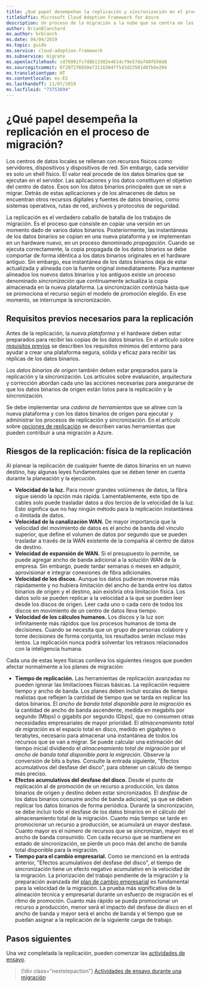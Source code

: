 ```yaml
---
title: ¿Qué papel desempeñan la replicación y sincronización en el proceso de migración?
titleSuffix: Microsoft Cloud Adoption Framework for Azure
description: Un proceso de la migración a la nube que se centra en las tareas de migración de cargas de trabajo.
author: BrianBlanchard
ms.author: brblanch
ms.date: 04/04/2019
ms.topic: guide
ms.service: cloud-adoption-framework
ms.subservice: migrate
ms.openlocfilehash: cd76991fc7d8b13302e4614cf9e57da740f650d8
ms.sourcegitcommit: 6f287276650e731163047f543d23581d8fb6e204
ms.translationtype: HT
ms.contentlocale: es-ES
ms.lasthandoff: 11/07/2019
ms.locfileid: "73753694"
---
```

<!-- markdownlint-disable MD026 -->

# <a name="what-role-does-replication-play-in-the-migration-process"></a>¿Qué papel desempeña la replicación en el proceso de migración?

Los centros de datos locales se rellenan con recursos físicos como servidores, dispositivos y dispositivos de red. Sin embargo, cada servidor es solo un shell físico. El valor real procede de los datos binarios que se ejecutan en el servidor. Las aplicaciones y los datos constituyen el objetivo del centro de datos. Esos son los datos binarios principales que se van a migrar. Detrás de estas aplicaciones y de los almacenes de datos se encuentran otros recursos digitales y fuentes de datos binarios, como sistemas operativos, rutas de red, archivos y protocolos de seguridad.

La replicación es el verdadero caballo de batalla de los trabajos de migración. Es el proceso que consiste en copiar una versión en un momento dado de varios datos binarios. Posteriormente, las instantáneas de los datos binarios se copian en una nueva plataforma y se implementan en un hardware nuevo, en un proceso denominado *propagación*. Cuando se ejecuta correctamente, la copia propagada de los datos binarios se debe comportar de forma idéntica a los datos binarios originales en el hardware antiguo. Sin embargo, esa instantánea de los datos binarios deja de estar actualizada y alineada con la fuente original inmediatamente. Para mantener alineados los nuevos datos binarios y los antiguos existe un proceso denominado *sincronización* que continuamente actualiza la copia almacenada en la nueva plataforma. La sincronización continúa hasta que se promociona el recurso según el modelo de promoción elegido. En ese momento, se interrumpe la sincronización.

## <a name="required-prerequisites-to-replication"></a>Requisitos previos necesarios para la replicación

Antes de la replicación, la *nueva plataforma* y el hardware deben estar preparados para recibir las copias de los datos binarios. En el artículo sobre [requisitos previos](../prerequisites/index.md) se describen los requisitos mínimos del entorno para ayudar a crear una plataforma segura, sólida y eficaz para recibir las réplicas de los datos binarios.

Los *datos binarios de origen* también deben estar preparados para la replicación y la sincronización. Los artículos sobre evaluación, arquitectura y corrección abordan cada uno las acciones necesarias para asegurarse de que los datos binarios de origen están listos para la replicación y la sincronización.

Se debe implementar una *cadena de herramientas* que se alinee con la nueva plataforma y con los datos binarios de origen para ejecutar y administrar los procesos de replicación y sincronización. En el artículo sobre [opciones de replicación](./replicate-options.md) se describen varias herramientas que pueden contribuir a una migración a Azure.

## <a name="replication-risks---physics-of-replication"></a>Riesgos de la replicación: física de la replicación

Al planear la replicación de cualquier fuente de datos binarios en un nuevo destino, hay algunas leyes fundamentales que se deben tener en cuenta durante la planeación y la ejecución.

- **Velocidad de la luz.** Para mover grandes volúmenes de datos, la fibra sigue siendo la opción más rápida. Lamentablemente, este tipo de cables solo puede trasladar datos a dos tercios de la velocidad de la luz. Esto significa que no hay ningún método para la replicación instantánea o ilimitada de datos.
- **Velocidad de la canalización WAN.** De mayor importancia que la velocidad del movimiento de datos es el ancho de banda del vínculo superior, que define el volumen de datos por segundo que se pueden trasladar a través de la WAN existente de la compañía al centro de datos de destino.
- **Velocidad de expansión de WAN.** Si el presupuesto lo permite, se puede agregar ancho de banda adicional a la solución WAN de la empresa. Sin embargo, puede tardar semanas o meses en adquirir, aprovisionar e integrar conexiones de fibra adicionales.
- **Velocidad de los discos.** Aunque los datos pudieran moverse más rápidamente y no hubiera limitación del ancho de banda entre los datos binarios de origen y el destino, aún existiría otra limitación física. Los datos solo se pueden replicar a la velocidad a la que se pueden leer desde los discos de origen. Leer cada uno o cada cero de todos los discos en movimiento de un centro de datos lleva tiempo.
- **Velocidad de los cálculos humanos.** Los discos y la luz son infinitamente más rápidos que los procesos humanos de toma de decisiones. Cuando se necesita que un grupo de personas colabore y tome decisiones de forma conjunta, los resultados serán incluso más lentos. La replicación nunca podrá solventar los retrasos relacionados con la inteligencia humana.

Cada una de estas leyes físicas conlleva los siguientes riesgos que pueden afectar normalmente a los planes de migración:

- **Tiempo de replicación.** Las herramientas de replicación avanzadas no pueden ignorar las limitaciones físicas básicas. La replicación requiere tiempo y ancho de banda. Los planes deben incluir escalas de tiempo realistas que reflejen la cantidad de tiempo que se tarda en replicar los datos binarios. El *ancho de banda total disponible para la migración* es la cantidad de ancho de banda ascendente, medida en megabits por segundo (Mbps) o gigabits por segundo (Gbps), que no consumen otras necesidades empresariales de mayor prioridad. El *almacenamiento total de migración* es el espacio total en disco, medido en gigabytes o terabytes, necesario para almacenar una instantánea de todos los recursos que se van a migrar. Se puede calcular una estimación del tiempo inicial dividiendo el *almacenamiento total de migración* por el *ancho de banda total disponible para la migración*. Observe la conversión de bits a bytes. Consulte la entrada siguiente, "Efectos acumulativos del desfase del disco", para obtener un cálculo de tiempo más preciso.
- **Efectos acumulativos del desfase del disco.** Desde el punto de replicación al de promoción de un recurso a producción, los datos binarios de origen y destino deben estar sincronizados. El *desfase* de los datos binarios consume ancho de banda adicional, ya que se deben replicar los datos binarios de forma periódica. Durante la sincronización, se debe incluir todo el desfase de los datos binarios en el cálculo del almacenamiento total de la migración. Cuanto más tiempo se tarde en promocionar un recurso a producción, se acumulará un mayor desfase. Cuanto mayor es el número de recursos que se sincronizan, mayor es el ancho de banda consumido. Con cada recurso que se mantiene en estado de sincronización, se pierde un poco más del ancho de banda total disponible para la migración.
- **Tiempo para el cambio empresarial.** Como se mencionó en la entrada anterior, "Efectos acumulativos del desfase del disco", el tiempo de sincronización tiene un efecto negativo acumulativo en la velocidad de la migración. La priorización del trabajo pendiente de la migración y la preparación avanzada del [plan de cambio empresarial](../optimize/business-change-plan.md) es fundamental para la velocidad de la migración. La prueba más significativa de la alineación técnica y empresarial durante un esfuerzo de migración es el ritmo de promoción. Cuanto más rápido se pueda promocionar un recurso a producción, menor será el impacto del desfase de disco en el ancho de banda y mayor será el ancho de banda y el tiempo que se puedan asignar a la replicación de la siguiente carga de trabajo.

## <a name="next-steps"></a>Pasos siguientes

Una vez completada la replicación, pueden comenzar las [actividades de ensayo](./stage.md).

> [!div class="nextstepaction"]
> [Actividades de ensayo durante una migración](./stage.md)
